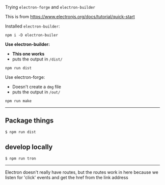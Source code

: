 Trying `electron-forge` and `electron-builder`

This is from https://www.electronjs.org/docs/tutorial/quick-start

Installed `electron-builder`:
```
npm i -D electron-builer
```

**Use electron-builder:**
* **This one works**
* puts the output in `/dist/`
```
npm run dist
```

Use electron-forge:
* Doesn't create a `dmg` file
* puts the output in `/out/`
```
npm run make
```

------------------------------------------

## Package things
```
$ npm run dist
```

## develop locally
```
$ npm run tron
```

--------------------------------------

Electron doesn't really have routes, but the routes work in here because we
listen for 'click' events and get the href from the link address
